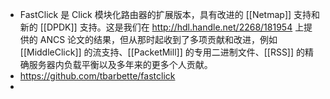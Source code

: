 - FastClick 是 Click 模块化路由器的扩展版本，具有改进的 [[Netmap]] 支持和新的 [[DPDK]] 支持。这是我们在 http://hdl.handle.net/2268/181954 上提供的 ANCS 论文的结果，但从那时起收到了多项贡献和改进，例如 [[MiddleClick]] 的流支持、[[PacketMill]] 的专用二进制文件、[[RSS]] 的精确服务器内负载平衡以及多年来的更多个人贡献。
- https://github.com/tbarbette/fastclick
-